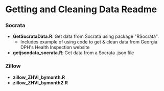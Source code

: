 # Getting and Cleaning Data Readme

### Socrata
* **GetSocrataData.R**: Get data from Socrata using package "RSocrata".
    * Includes example of using code to get & clean data from Georgia DPH's Health Inspection website
* **getjsondata_socrata.R**: Get data from a Socrata .json file

### Zillow
* **zillow_ZHVI_bymonth.R**
* **zillow_ZHVI_bymonth2.R**
